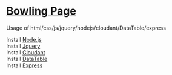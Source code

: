 # [Bowling Page](https://bowling.mybluemix.net)

Usage of html/css/js/jquery/nodejs/cloudant/DataTable/express

Install [Node.js](https://nodejs.org/en/download/)<br/>
Install [Jquery](https://jquery.com/download/)<br/>
Install [Cloudant](https://www.npmjs.com/package/cloudant)<br/>
Install [DataTable](https://datatables.net/download/index)<br/>
Install [Express](https://expressjs.com/en/starter/installing.html)<br/>